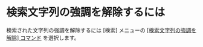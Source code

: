 # 検索文字列の強調を解除するには

検索された文字列の強調を解除するには \[検索\] メニューの
[\[検索文字列の強調を解除\] コマンド](../../cmd/search/erase_find_hilite) を選択します。